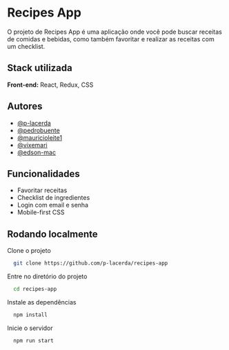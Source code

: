 
# Recipes App

O projeto de Recipes App é uma aplicação onde você pode buscar receitas de comidas e bebidas, como também favoritar e realizar as receitas com um checklist.


## Stack utilizada

**Front-end:** React, Redux, CSS


## Autores

- [@p-lacerda](https://www.github.com/p-lacerda)
- [@pedrobuente](https://www.github.com/pedrobuente)
- [@mauricioleite1](https://www.github.com/mauricioleite1)
- [@vixemari](https://www.github.com/vixemari)
- [@edson-mac](https://www.github.com/edson-mac)


## Funcionalidades

- Favoritar receitas
- Checklist de ingredientes
- Login com email e senha
- Mobile-first CSS


## Rodando localmente

Clone o projeto

```bash
  git clone https://github.com/p-lacerda/recipes-app
```

Entre no diretório do projeto

```bash
  cd recipes-app
```

Instale as dependências

```bash
  npm install
```

Inicie o servidor

```bash
  npm run start
```

